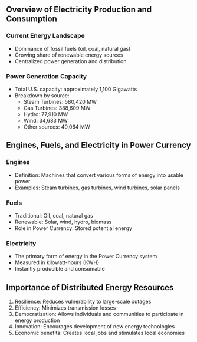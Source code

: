 ## Overview of Electricity Production and Consumption

### Current Energy Landscape
- Dominance of fossil fuels (oil, coal, natural gas)
- Growing share of renewable energy sources
- Centralized power generation and distribution

### Power Generation Capacity
- Total U.S. capacity: approximately 1,100 Gigawatts
- Breakdown by source:
  - Steam Turbines: 580,420 MW
  - Gas Turbines: 388,609 MW
  - Hydro: 77,910 MW
  - Wind: 34,683 MW
  - Other sources: 40,064 MW

## Engines, Fuels, and Electricity in Power Currency

### Engines
- Definition: Machines that convert various forms of energy into usable power
- Examples: Steam turbines, gas turbines, wind turbines, solar panels

### Fuels
- Traditional: Oil, coal, natural gas
- Renewable: Solar, wind, hydro, biomass
- Role in Power Currency: Stored potential energy

### Electricity
- The primary form of energy in the Power Currency system
- Measured in kilowatt-hours (KWH)
- Instantly producible and consumable

## Importance of Distributed Energy Resources

1. Resilience: Reduces vulnerability to large-scale outages
2. Efficiency: Minimizes transmission losses
3. Democratization: Allows individuals and communities to participate in energy production
4. Innovation: Encourages development of new energy technologies
5. Economic benefits: Creates local jobs and stimulates local economies
